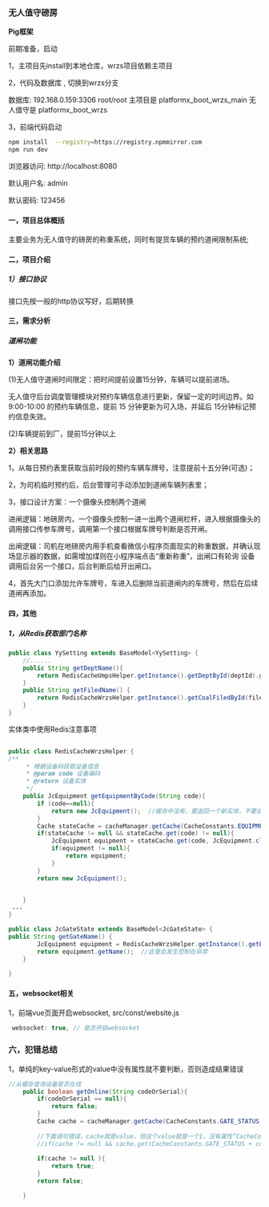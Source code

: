 ### **无人值守磅房**

**Pig框架**

前期准备，启动

1，主项目先install到本地仓库，wrzs项目依赖主项目

2，代码及数据库 , 切换到wrzs分支

 数据库: 192.168.0.159:3306  root/root
主项目是 platformx_boot_wrzs_main
无人值守是 platformx_boot_wrzs   

3，前端代码启动

```bash
npm install  --registry=https://registry.npmmirror.com  
npm run dev
```

浏览器访问:  http://localhost:8080

默认用户名: admin

默认密码: 123456

#### 一，项目总体概括

主要业务为无人值守的磅房的称重系统，同时有提货车辆的预约道闸限制系统;

#### 二，项目介绍

 

##### 1）接口协议

接口先按一般的http协议写好，后期转换

 

#### 三，需求分析

##### 道闸功能

**1）道闸功能介绍**

(1)无人值守道闸时间限定：把时间提前设置15分钟，车辆可以提前进场。

无人值守后台调度管理模块对预约车辆信息进行更新，保留一定的时间边界。如 9:00-10:00 的预约车辆信息，提前 15 分钟更新为可入场，并延后 15分钟标记预约信息失效。

(2)车辆提前到厂，提前15分钟以上

**2）相关思路**

1，从每日预约表里获取当前时段的预约车辆车牌号，注意提前十五分钟(可选)；

2，为司机临时预约后，后台管理可手动添加到道闸车辆列表里；

3，接口设计方案：一个摄像头控制两个道闸

进闸逻辑：地磅房内，一个摄像头控制一进一出两个道闸栏杆，进入根据摄像头的调用接口传参车牌号，调用第一个接口根据车牌号判断是否开闸。

出闸逻辑：司机在地磅房内用手机查看微信小程序页面现实的称重数据，并确认现场显示器的数据，如需增加煤则在小程序端点击“重新称重”，出闸口有轮询 设备调用后台另一个接口，后台判断后给开出闸口。

4，首先大门口添加允许车牌号，车进入后删除当前道闸内的车牌号，然后在后续道闸再添加。

#### 四，其他

##### 1，从Redis获取部门名称

```java
public class YySetting extends BaseModel<YySetting> {
	//......
    public String getDeptName(){
        return RedisCacheUmpsHelper.getInstance().getDeptById(deptId).getName();
    }
    public String getFiledName() {
        return RedisCacheWrzsHelper.getInstance().getCoalFiledById(filedId).getName();
    }
}
```

实体类中使用Redis注意事项

```java

public class RedisCacheWrzsHelper {
/**
     * 根据设备码获取设备信息
     * @param code 设备编码
     * @return 设备实体
     */
    public JcEquipment getEquipmentByCode(String code){
        if (code==null){
            return new JcEquipment();  //缓存中没有，要返回一个新实体，不要返回null,否则会造成空指针
        }
        Cache stateCache = cacheManager.getCache(CacheConstants.EQUIPMENT_BY_CODE);
        if(stateCache != null && stateCache.get(code) != null){
            JcEquipment equipment = stateCache.get(code, JcEquipment.class);
            if(equipment != null){
                return equipment;
            }
        }
        return new JcEquipment();


    }
 ...   
}    

public class JcGateState extends BaseModel<JcGateState> {
public String getGateName() {
        JcEquipment equipment = RedisCacheWrzsHelper.getInstance().getEquipmentByCode(equipmentCode);
        return equipment.getName();  //这里会发生控制在异常
    }
    
}    
```

#### 五，websocket相关

1，前端vue页面开启websocket, src/const/website.js

```javascript
 websocket: true, // 是否开启websocket
```

### 六，犯错总结

1，单纯的key-value形式的value中没有属性就不要判断，否则造成结果错误

```java
//从缓存查询设备是否在线
    public boolean getOnline(String codeOrSerial){
        if(codeOrSerial == null){
            return false;
        }
        Cache cache = cacheManager.getCache(CacheConstants.GATE_STATUS + codeOrSerial);
        
        //下面语句错误，cache就是value，但这个value就是一个1，没有属性“CacheConstants.GATE_STATUS + codeOrSerial”，这样写法错误，当value是对象时才有属性
        //if(cache != null && cache.get(CacheConstants.GATE_STATUS + codeOrSerial)){  
        
        if(cache != null ){
            return true;
        }
        return false;

    }
```

